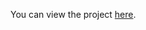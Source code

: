 You can view the project [here](http://htmlpreview.github.com/?https://github.com/rtavenner/Uniform-Polychora/master/index.html).